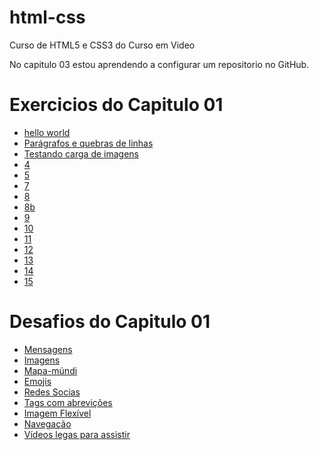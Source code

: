 # html-css
 Curso de HTML5 e CSS3 do Curso em Video

 No capitulo 03 estou aprendendo a configurar um repositorio no GitHub.
 
 <div>
        <h1>Exercicios do Capitulo 01 </h1>
        <ul>
            <li><a href="https://brunohpaz.github.io/html-css/Capitulo%201/exercicios/ex001/"target="_blank">hello world</a></li>
            <li><a href="https://brunohpaz.github.io/html-css/Capitulo%201/exercicios/ex002/index.html" target="_blank">Parágrafos e quebras de linhas</a></li>
            <li><a href="https://brunohpaz.github.io/html-css/Capitulo%201/exercicios/ex003/index.html" target="_blank">Testando carga de imagens</a></li>
            <li><a href="https://brunohpaz.github.io/html-css/Capitulo%201/exercicios/ex004/index.html" target="_blank">4</a></li>
            <li><a href="https://brunohpaz.github.io/html-css/Capitulo%201/exercicios/ex005/index.html" target="_blank">5</a></li>
            <li><a href="https://brunohpaz.github.io/html-css/Capitulo%201/exercicios/ex007/index.html" target="_blank">7</a></li>
            <li><a href="https://brunohpaz.github.io/html-css/Capitulo%201/exercicios/ex008/index.html" target="_blank">8</a></li>
            <li><a href="https://brunohpaz.github.io/html-css/Capitulo%201/exercicios/ex008b/index.html" target="_blank">8b</a></li>
            <li><a href="https://brunohpaz.github.io/html-css/Capitulo%201/exercicios/ex009/index.html" target="_blank">9</a></li>
            <li><a href="https://brunohpaz.github.io/html-css/Capitulo%201/exercicios/ex010/index.html" target="_blank">10</a></li>
            <li><a href="https://brunohpaz.github.io/html-css/Capitulo%201/exercicios/ex011/index.html" target="_blank">11</a></li>
            <li><a href="https://brunohpaz.github.io/html-css/Capitulo%201/exercicios/ex012/index.html" target="_blank">12</a></li>
            <li><a href="https://brunohpaz.github.io/html-css/Capitulo%201/exercicios/ex013/index.html" target="_blank">13</a></li>
            <li><a href="https://brunohpaz.github.io/html-css/Capitulo%201/exercicios/ex014/index.html" target="_blank">14</a></li>
            <li><a href="https://brunohpaz.github.io/html-css/Capitulo%201/exercicios/ex015/index.html" target="_blank">15</a></li>
        </ul>
        <h1>Desafios do Capitulo 01 </h1>
        <ul>
            <li><a href="https://brunohpaz.github.io/html-css/Capitulo%201/Desafios%20Modolo%201/d001/" target="_blank">Mensagens</a></li>
            <li><a href="https://brunohpaz.github.io/html-css/Capitulo%201/Desafios%20Modolo%201/d002/index.html" target="_blank">Imagens</a></li>
            <li><a href="https://brunohpaz.github.io/html-css/Capitulo%201/Desafios%20Modolo%201/d003/index.html" target="_blank">Mapa-múndi</a></li>
            <li><a href="https://brunohpaz.github.io/html-css/Capitulo%201/Desafios%20Modolo%201/d004/index.html" target="_blank">Emojis</a></li>
            <li><a href="https://brunohpaz.github.io/html-css/Capitulo%201/Desafios%20Modolo%201/d005/index.html" target="_blank">Redes Socias</a></li>
            <li><a href="https://brunohpaz.github.io/html-css/Capitulo%201/Desafios%20Modolo%201/d006/index.html" target="_blank">Tags com abrevições</a></li>
            <li><a href="https://brunohpaz.github.io/html-css/Capitulo%201/Desafios%20Modolo%201/d007/index.html" target="_blank">Imagem Flexível</a></li>
            <li><a href="https://brunohpaz.github.io/html-css/Capitulo%201/Desafios%20Modolo%201/d008/index.html" target="_blank">Navegação</a></li>
            <li><a href="https://brunohpaz.github.io/html-css/Capitulo%201/Desafios%20Modolo%201/d009/index.html" target="_blank">Vídeos legas para assistir</a></li>
        </ul>
    </div>